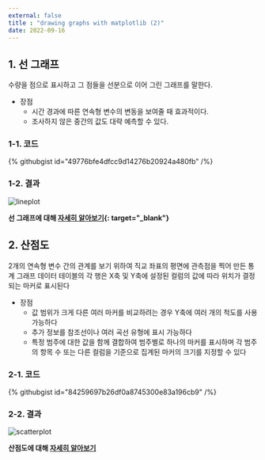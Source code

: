 ```yaml
---
external: false
title : "drawing graphs with matplotlib (2)"
date: 2022-09-16
---
```


## 1. 선 그래프

수량을 점으로 표시하고 그 점들을 선분으로 이어 그린 그래프를 말한다.  

- 장점
  - 시간 경과에 따른 연속형 변수의 변동을 보여줄 때 효과적이다.
  - 조사하지 않은 중간의 값도 대략 예측할 수 있다.

### 1-1. 코드

{% githubgist id="49776bfe4dfcc9d14276b20924a480fb" /%}

### 1-2. 결과

![lineplot](/images/graph/lineplot.png)

**선 그래프에 대해 [자세히 알아보기](https://pythonbasics.org/matplotlib-line-chart/){: target="_blank"}**

## 2. 산점도

2개의 연속형 변수 간의 관계를 보기 위하여 직교 좌표의 평면에 관측점을 찍어 만든 통계 그래프
데이터 테이블의 각 행은 X축 및 Y축에 설정된 컬럼의 값에 따라 위치가 결정되는 마커로 표시된다

- 장점
  - 값 범위가 크게 다른 여러 마커를 비교하려는 경우 Y축에 여러 개의 척도를 사용 가능하다
  - 추가 정보를 참조선이나 여러 곡선 유형에 표시 가능하다
  - 특정 범주에 대한 값을 함께 결합하여 범주별로 하나의 마커를 표시하며 각 범주의 항목 수 또는 다른 컬럼을 기준으로 집계된 마커의 크기를 지정할 수 있다

### 2-1. 코드

{% githubgist id="84259697b26df0a8745300e83a196cb9" /%}

### 2-2. 결과

![scatterplot](/images/graph/scatterplot.png)

**산점도에 대해 [자세히 알아보기](https://realpython.com/visualizing-python-plt-scatter/)**
